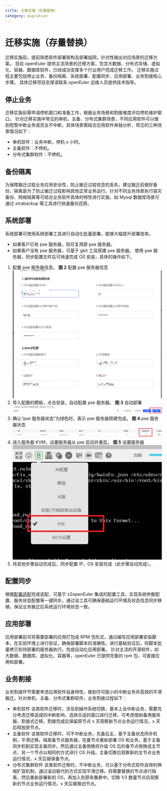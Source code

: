 ```yaml
---
title: 迁移实施（存量替换）
category: migration
---
```


# 迁移实施（存量替换）

迁移实施前，提前熟悉软件部署架构及部署组网，针对性输出对应场景的迁移方案。
目前 openEuler 提供主流场景的迁移方案，包含大数据、分布式存储、虚拟化、容器、数据库软件，已经成功支撑多个行业用户完成迁移工作。
迁移实施过程主要包括停止业务、备份隔离、系统部署、配置同步、应用部署、业务割接核心步骤。
具体迁移项目支撑请联系 openEuler 运维人员提供技术指导。

## 停止业务

迁移实施前需申请停机窗口和准备工作，根据业务场景和割接难度评估停机维护窗口。
针对迁移实施中常见的单机、主备、分布式集群场景，不同应用软件可以做到短暂中断业务或完全不中断，具体场景需结合应用软件单独分析，常见的三种场景情况如下：

- 单机软件：业务中断，停机 x 小时。
- 主备软件：不停机。
- 分布式集群软件：不停机。

## 备份隔离

为保障搬迁过程业务应用安全性，防止搬迁过程信息的丢失，建议搬迁前做好备份，隔离是为了防止搬迁过程影响其他正常业务运行。针对不同业务场景执行容灾备份、网络隔离等可结合业务软件具体的特性进行实施，如 Mysql 数据库场景可通过 xtrabackup 等工具进行快速备份还原。

## 系统部署

系统部署可使用系统部署工具进行自动化批量部署，能够大幅提升部署效率。

- 如果客户已有 pxe 服务器，则可复用原 pxe 服务器。
- 如果客户没有 pxe 服务器，可基于 gkit 工具搭建 pxe 服务器。
  使用 pxe 服务器，同步配置文件后可快速完成 OS 安装，具体的操作如下。

1. 配置 pxe 服务器信息。
   **图 2** 配置 pxe 服务器信息
   ![配置PXE服务器信息](./ConfiguringPXEServerInformation.png)
2. 导入配置的模板，点击安装，自动配置 pxe 服务器。
   **图 3** 自动部署
   ![自动部署](./Autodeploy.png)
3. 确认“pxe 服务器状态”为绿色时，表示 pxe 服务器搭建完成。
   **图 4** pxe 服务器状态
   ![PXE服务器状态](./Pxeserverstatus.png)
4. 进入服务器 KVM，设置服务器从 pxe 启动并重启。
   **图 5** 设置服务器
   ![设置服务器](./Settinguptheserver.png)
5. 待其他步骤自动完成后，同步配置 IP，OS 安装完成（此步骤自动完成）。

## 配置同步

根据[配置适配](#配置适配)完成适配，可基于 x2openEuler 集成的配置工具，实现系统参数配置、服务状态配置等一键同步。通过该工具可确保基础运行环境及状态信息同步移植，保证业务搬迁后系统运行环境状态一致。

## 应用部署

应用部署前可将需要部署的应用打包成 RPM 包形式，通过编写应用部署安装脚本，在实验环境上进行验证，确保部署脚本的准确性。进行基础验证后，将脚本批量拷贝到待部署的服务器执行，完成自动化应用部署。
针对主流的开源软件，如大数据、数据库、虚拟化、容器等，openEuler 已提供完备的 rpm 包，可直接应用和部署。

## 业务割接

业务割接环节需要考虑应用软件自身特性，做到尽可能小的中断业务并高效的平滑搬迁。针对单机、主备、分布式集群软件，业务割接过程如下：

- 单机软件
  该类软件迁移时，涉及到操作系统切换，基本上会中断业务，需要充分考虑迁移造成的中断影响，选择合适的窗口进行迁移，可考虑借助备用服务器，割接式迁移。割接完成后保留原节点 x 天观察新节点业务运行情况，x 天后释放原节点。
- 主备软件
  该类软件迁移时，可不中断业务，先备后主，基于主备状态同步机制，平滑迁移。隔离备节点服务器，在备节点重新部署 OS 和业务，基于主备同步机制实现主备同步。然后通过主备倒换将升级 OS 后的备节点倒换成主节点，另一个节点以相同的方式进行 OS 升级。主备切换后观察新的主节点业务运行情况，x 天后替换备节点。
- 分布式集群软件
  该类软件迁移时，不中断业务，可以基于分布式软件自带的伸缩扩容机制，通过滚动替代的方式实现平滑迁移。将需要替换的节点进行隔离，然后重新部署新的 OS，再加入到原有集群中。切换 1/3 数量节点后观察新的节点业务运行情况，x 天后替换旧节点。
